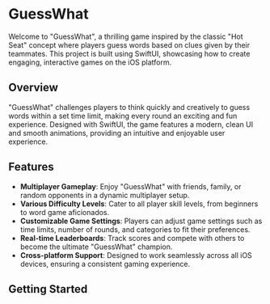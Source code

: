 # GuessWhat

Welcome to "GuessWhat", a thrilling game inspired by the classic "Hot Seat" concept where players guess words based on clues given by their teammates. This project is built using SwiftUI, showcasing how to create engaging, interactive games on the iOS platform.

## Overview

"GuessWhat" challenges players to think quickly and creatively to guess words within a set time limit, making every round an exciting and fun experience. Designed with SwiftUI, the game features a modern, clean UI and smooth animations, providing an intuitive and enjoyable user experience.

## Features

- **Multiplayer Gameplay**: Enjoy "GuessWhat" with friends, family, or random opponents in a dynamic multiplayer setup.
- **Various Difficulty Levels**: Cater to all player skill levels, from beginners to word game aficionados.
- **Customizable Game Settings**: Players can adjust game settings such as time limits, number of rounds, and categories to fit their preferences.
- **Real-time Leaderboards**: Track scores and compete with others to become the ultimate "GuessWhat" champion.
- **Cross-platform Support**: Designed to work seamlessly across all iOS devices, ensuring a consistent gaming experience.

## Getting Started
